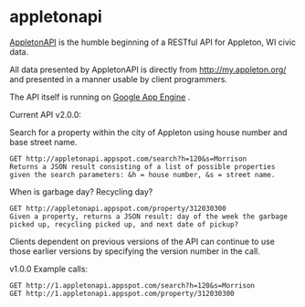appletonapi
===========

[AppletonAPI](http://appletonapi.appspot.com/) is the humble beginning of a RESTful API for Appleton, WI civic data.

All data presented by AppletonAPI is directly from http://my.appleton.org/ and presented in a manner usable by client programmers.

The API itself is running on [Google App Engine](https://developers.google.com/appengine/) .

Current API v2.0.0:

Search for a property within the city of Appleton using house number and base street name.

    GET http://appletonapi.appspot.com/search?h=120&s=Morrison
    Returns a JSON result consisting of a list of possible properties given the search parameters: &h = house number, &s = street name.

When is garbage day? Recycling day?

    GET http://appletonapi.appspot.com/property/312030300
    Given a property, returns a JSON result: day of the week the garbage picked up, recycling picked up, and next date of pickup?

Clients dependent on previous versions of the API can continue to use those earlier versions by specifying the version number in the call.

v1.0.0 Example calls:

    GET http://1.appletonapi.appspot.com/search?h=120&s=Morrison
    GET http://1.appletonapi.appspot.com/property/312030300

